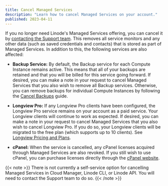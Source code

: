 ```yaml
---
title: Cancel Managed Services
description: "Learn how to cancel Managed Services on your account."
published: 2023-04-11
---
```


If you no longer need Linode's Managed Services offering, you can cancel it by [contacting the Support team](https://www.linode.com/support/). This removes all service monitors and any other data (such as saved credentials and contacts) that is stored as part of Managed Services. In addition to this, the following services are also affected:

- **Backup Service:** By default, the Backup service for each Compute Instance remains active. This means that all of your backups are retained and that you will be billed for this service going forward. If desired, you can make a note in your request to cancel Managed Services that you also wish to remove all Backup services. Otherwise, you can remove backups for individual Compute Instances by following the [Cancel Backups](/docs/products/storage/backups/guides/cancel/) guide.

- **Longview Pro:** If any Longview Pro clients have been configured, the Longview Pro service remains on your account as a paid service. Your Longview clients will continue to work as expected. If desired, you can make a note in your request to cancel Managed Services that you also wish to cancel Longview Pro. If you do so, your Longview clients will be migrated to the free plan (which supports up to 10 clients). See [Longview Pricing and Plans](/docs/products/tools/longview/).

- **cPanel:** When the service is cancelled, any cPanel licenses acquired through Managed Services are also revoked. If you still wish to use cPanel, you can purchase licenses directly through the [cPanel website](https://cpanel.net/pricing/).

{{< note >}}
There is not currently a self-service option for cancelling Managed Services in Cloud Manager, Linode CLI, or Linode API. You will need to contact the Support team to do so.
{{< /note >}}